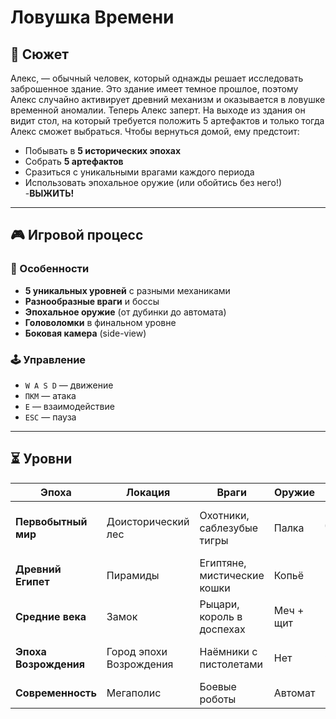# Ловушка Времени 

## 🌌 Сюжет  
Алекс, — обычный человек, который однажды решает исследовать заброшенное здание. Это здание имеет темное прошлое, поэтому Алекс случайно активирует древний механизм и оказывается в ловушке временной аномалии. Теперь Алекс заперт. На выходе из здания он видит стол, на который требуется положить 5  артефактов и только тогда Алекс сможет выбраться. Чтобы вернуться домой, ему предстоит:  
- Побывать в **5 исторических эпохах**  
- Собрать **5 артефактов**  
- Сразиться с уникальными врагами каждого периода  
- Использовать эпохальное оружие (или обойтись без него!)  
-**ВЫЖИТЬ!**
---

## 🎮 Игровой процесс  

### 🔸 Особенности  
- **5 уникальных уровней** с разными механиками  
- **Разнообразные враги** и боссы  
- **Эпохальное оружие** (от дубинки до автомата)  
- **Головоломки** в финальном уровне  
- **Боковая камера** (side-view)  

### 🕹️ Управление  
- `W A S D` — движение    
- `ПКМ` — атака  
- `E` — взаимодействие  
- `ESC` — пауза  

---

## ⏳ Уровни  

| Эпоха              | Локация               | Враги                          | Оружие         | Задача                          |
|--------------------|-----------------------|--------------------------------|----------------|---------------------------------|
| **Первобытный мир** | Доисторический лес    | Охотники, саблезубые тигры     | Палка          | Добраться до священного места   |
| **Древний Египет**  | Пирамиды              | Египтяне, мистические кошки    | Копьё          | Найти ключ у жреца              |
| **Средние века**    | Замок                 | Рыцари, король в доспехах      | Меч + щит      | Победить короля                 |
| **Эпоха Возрождения**| Город эпохи Возрождения       | Наёмники с пистолетами         | Нет            | Скрытно украсть артефакт        |
| **Современность**   | Мегаполис            | Боевые роботы                  | Автомат        | Решить головоломку      |

